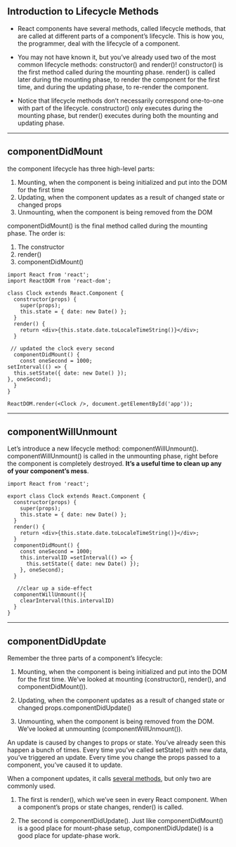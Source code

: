 ## Introduction to Lifecycle Methods

- React components have several methods, called lifecycle methods, that are called at different parts of a component’s lifecycle. This is how you, the programmer, deal with the lifecycle of a component.

- You may not have known it, but you’ve already used two of the most common lifecycle methods: constructor() and render()! constructor() is the first method called during the mounting phase. render() is called later during the mounting phase, to render the component for the first time, and during the updating phase, to re-render the component.


- Notice that lifecycle methods don’t necessarily correspond one-to-one with part of the lifecycle. constructor() only executes during the mounting phase, but render() executes during both the mounting and updating phase.


---

## componentDidMount

the component lifecycle has three high-level parts:

  1. Mounting, when the component is being initialized and put into the DOM for the first time
  2. Updating, when the component updates as a result of changed state or changed props
  3. Unmounting, when the component is being removed from the DOM

componentDidMount() is the final method called during the mounting phase. The order is:

 1. The constructor
 2. render()
 3. componentDidMount()

```
import React from 'react';
import ReactDOM from 'react-dom';

class Clock extends React.Component {
  constructor(props) {
    super(props);
    this.state = { date: new Date() };
  }
  render() {
    return <div>{this.state.date.toLocaleTimeString()}</div>;
  }
 
 // updated the clock every second
  componentDidMount() {
    const oneSecond = 1000;
setInterval(() => {
  this.setState({ date: new Date() });
}, oneSecond);
  }
}

ReactDOM.render(<Clock />, document.getElementById('app'));

```
---
## componentWillUnmount 

Let’s introduce a new lifecycle method: componentWillUnmount(). componentWillUnmount() is called in the unmounting phase, right before the component is completely destroyed. **It’s a useful time to clean up any of your component’s mess**.

```
import React from 'react';

export class Clock extends React.Component {
  constructor(props) {
    super(props);
    this.state = { date: new Date() };
  }
  render() {
    return <div>{this.state.date.toLocaleTimeString()}</div>;
  }
  componentDidMount() {
    const oneSecond = 1000;
    this.intervalID =setInterval(() => {
      this.setState({ date: new Date() });
    }, oneSecond);
  }

   //clear up a side-effect
  componentWillUnmount(){
    clearInterval(this.intervalID)
  }
}
```

---
## componentDidUpdate

Remember the three parts of a component’s lifecycle:

 1. Mounting, when the component is being initialized and put into the DOM for the first time. We’ve looked at mounting (constructor(), render(), and componentDidMount()). 
   
 2. Updating, when the component updates as a result of changed state or changed props.componentDidUpdate()

 
 3. Unmounting, when the component is being removed from the DOM. We’ve looked at unmounting (componentWillUnmount()).

An update is caused by changes to props or state. You’ve already seen this happen a bunch of times. Every time you’ve called setState() with new data, you’ve triggered an update. Every time you change the props passed to a component, you’ve caused it to update.


When a component updates, it calls [several methods](https://reactjs.org/docs/react-component.html#updating), but only two are commonly used.


1. The first is render(), which we’ve seen in every React component. When a component’s props or state changes, render() is called.

 
2. The second is componentDidUpdate(). Just like componentDidMount() is a good place for mount-phase setup, componentDidUpdate() is a good place for update-phase work.


```
```
```
```
```
```